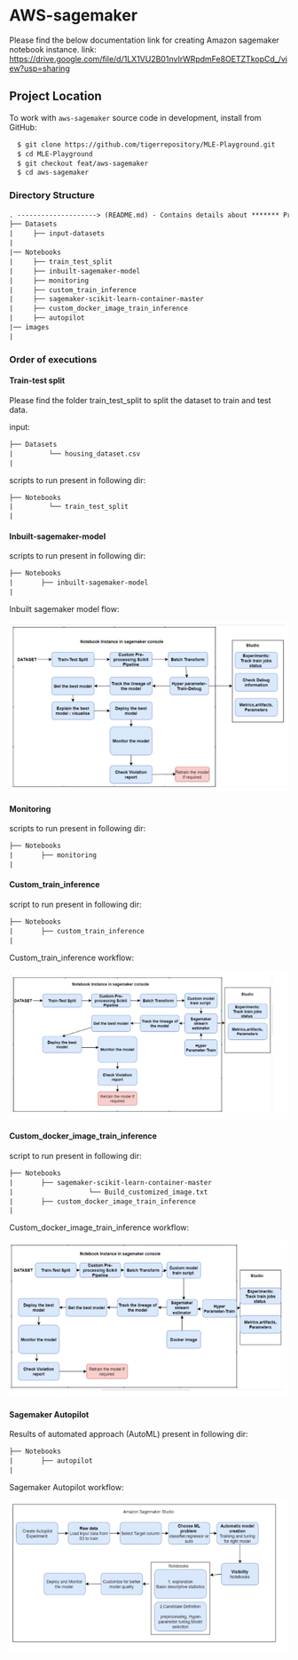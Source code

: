 # AWS-sagemaker

Please find the below documentation link for creating Amazon sagemaker notebook instance.
link: https://drive.google.com/file/d/1LX1VU2B01nvIrWRpdmFe8OETZTkopCd_/view?usp=sharing

## Project Location

To work with `aws-sagemaker` source code in development, install from GitHub:
```bash
  $ git clone https://github.com/tigerrepository/MLE-Playground.git
  $ cd MLE-Playground
  $ git checkout feat/aws-sagemaker
  $ cd aws-sagemaker
```
### Directory Structure
```html
. --------------------> (README.md) - Contains details about ******* Project-Structure *******, Developer-Instructions
├── Datasets
|     ├── input-datasets
|      
|── Notebooks
|     ├── train_test_split
|     ├── inbuilt-sagemaker-model
|     ├── monitoring
|     ├── custom_train_inference
|     ├── sagemaker-scikit-learn-container-master
|     ├── custom_docker_image_train_inference  
|     ├── autopilot
|── images
|
```
### Order of executions

#### Train-test split

Please find the folder train_test_split to split the dataset to train and test data.

input: 
```html
├── Datasets
|         └── housing_dataset.csv
|
```

scripts to run present in following dir: 

```html
├── Notebooks
|         └── train_test_split
|
```


#### Inbuilt-sagemaker-model
 
scripts to run present in following dir: 

```html
├── Notebooks
|       ├── inbuilt-sagemaker-model
|
```

Inbuilt sagemaker model flow:
         
   ![](images/inbuilt-sagemaker-model-flow.png)
   
#### Monitoring

scripts to run present in following dir: 

```html
├── Notebooks
|       ├── monitoring
|
```

#### Custom_train_inference

script to run present in following dir: 

```html
├── Notebooks
|       ├── custom_train_inference
|
```

Custom_train_inference workflow:

![](images/custom_train_inference.png)

#### Custom_docker_image_train_inference

script to run present in following dir: 

```html
├── Notebooks
|       ├── sagemaker-scikit-learn-container-master
|                   └── Build_customized_image.txt
|       ├── custom_docker_image_train_inference
|
```

Custom_docker_image_train_inference workflow:

![](images/custom_docker_image_train_inference.png)


#### Sagemaker Autopilot

Results of automated approach (AutoML) present in following dir: 

```html
├── Notebooks
|       ├── autopilot
|
```
Sagemaker Autopilot workflow:

![](images/sagemaker_autopilot.png)

         
 
          
      
            
